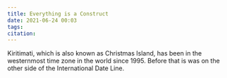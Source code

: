 ```yaml
---
title: Everything is a Construct
date: 2021-06-24 00:03
tags: 
citation: 
---
```

Kiritimati, which is also known as Christmas Island, has been in the westernmost time zone in the world since 1995. Before that is was on the other side of the International Date Line.
